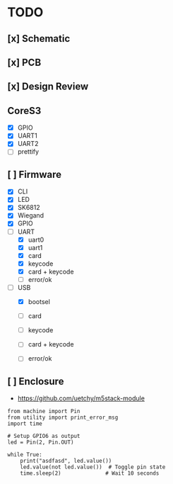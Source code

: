 # TODO

## [x] Schematic
## [x] PCB
## [x] Design Review
## CoreS3
   - [x] GPIO
   - [x] UART1
   - [x] UART2
   - [ ] prettify

## [ ] Firmware
   - [x] CLI
   - [x] LED
   - [x] SK6812
   - [x] Wiegand 
   - [x] GPIO
   - [ ] UART
      - [x] uart0
      - [x] uart1
      - [x] card
      - [x] keycode
      - [x] card + keycode
      - [ ] error/ok
   - [ ] USB
      - [x] bootsel
      - [ ] card
      - [ ] keycode
      - [ ] card + keycode
      - [ ] error/ok


## [ ] Enclosure
   - https://github.com/uetchy/m5stack-module

```
from machine import Pin
from utility import print_error_msg
import time

# Setup GPIO6 as output
led = Pin(2, Pin.OUT)

while True:
    print("asdfasd", led.value())
    led.value(not led.value())  # Toggle pin state
    time.sleep(2)              # Wait 10 seconds
```
